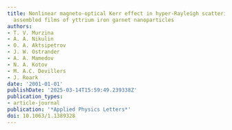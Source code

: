 ```yaml
---
title: Nonlinear magneto-optical Kerr effect in hyper-Rayleigh scattering from layer-by-layer
  assembled films of yttrium iron garnet nanoparticles
authors:
- T. V. Murzina
- A. A. Nikulin
- O. A. Aktsipetrov
- J. W. Ostrander
- A. A. Mamedov
- N. A. Kotov
- M. A.C. Devillers
- J. Roark
date: '2001-01-01'
publishDate: '2025-03-14T15:59:49.239338Z'
publication_types:
- article-journal
publication: '*Applied Physics Letters*'
doi: 10.1063/1.1389328
---
```

